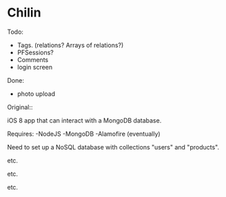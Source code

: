 # Chilin


Todo:
- Tags. (relations? Arrays of relations?)
- PFSessions?
- Comments
- login screen

Done:
- photo upload



Original::

iOS 8 app that can interact with a MongoDB database.


Requires:
	-NodeJS
	-MongoDB
	-Alamofire (eventually)

Need to set up a NoSQL database with collections "users" and "products".

etc.

etc.

etc.

